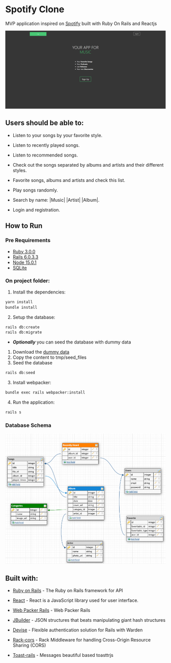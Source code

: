 # Spotify Clone

MVP application inspired on [Spotify](https://spotify.com) built with Ruby On Rails and Reactjs

![Application Preview](./public/documentation/preview.png)

## Users should be able to:

* Listen to your songs by your favorite style.

* Listen to recently played songs.

* Listen to recommended songs.

* Check out the songs separated by albums and artists and their different styles.

* Favorite songs, albums and artists and check this list.

* Play songs randomly.

* Search by name: |Music| |Artist| |Album|.

* Login and registration.

## How to Run

### Pre Requirements

- [Ruby 3.0.0](https://www.ruby-lang.org/en/news/2020/12/25/ruby-3-0-0-released/)
- [Rails 6.0.3.3](https://rubygems.org/gems/rails/versions/6.0.3.3)
- [Node 15.0.1](https://nodejs.org/en/blog/release/v15.0.1)
- [SQLite](https://www.sqlite.org/index.html)

### On project folder:

1. Install the dependencies:
```bash
yarn install
bundle install
```

2. Setup the database:
```bash
rails db:create
rails db:migrate
```

 - ***Optionally*** you can seed the database with dummy data
  1. Download the [dummy data](https://drive.google.com/file/d/1MxaS4GkzMXJK7WqmKmfO-XDsbY5I5Nmi/view)
  2. Copy the content to tmp/seed_files
  3. Seed the database
   ```bash
  rails db:seed
  ```

3. Install webpacker:
```bash
bundle exec rails webpacker:install
```

4. Run the application:
```bash
rails s
```

### Database Schema

![Database Schema](./public/documentation/db-schema.png)

## Built with:

* [Ruby on Rails](http://www.dropwizard.io/1.0.2/docs/) - The Ruby on Rails framework for API

* [React](https://github.com/facebook/react/blob/master/README.md) - React is a JavaScript library used for user interface.

* [Web Packer Rails](https://github.com/rails/webpacker) - Web Packer Rails

* [JBuilder](https://github.com/rails/jbuilder/blob/master/README.md) - JSON structures that beats manipulating giant hash structures

* [Devise](https://github.com/heartcombo/devise) - Flexible authentication solution for Rails with Warden

* [Rack-cors](https://github.com/cyu/rack-cors) - Rack Middleware for handling Cross-Origin Resource Sharing (CORS)

* [Toast-rails](https://github.com/tylergannon/toastr-rails) - Messages beautiful based toasttrjs
